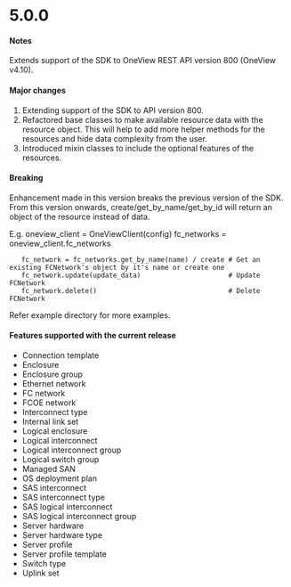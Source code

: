 # 5.0.0
#### Notes
Extends support of the SDK to OneView REST API version 800 (OneView v4.10).

#### Major changes
 1. Extending support of the SDK to API version 800.
 2. Refactored base classes to make available resource data with the resource object.
    This will help to add more helper methods for the resources and hide data complexity from the user.
 3. Introduced mixin classes to include the optional features of the resources.

#### Breaking
  Enhancement made in this version breaks the previous version of the SDK.
  From this version onwards, create/get_by_name/get_by_id will return an object of the resource instead of data.

  E.g.
       oneview_client = OneViewClient(config)
       fc_networks = oneview_client.fc_networks

       fc_network = fc_networks.get_by_name(name) / create # Get an existing FCNetwork's object by it's name or create one
       fc_network.update(update_data)                      # Update FCNetwork
       fc_network.delete()                                 # Delete FCNetwork

  Refer example directory for more examples.

#### Features supported with the current release
- Connection template
- Enclosure
- Enclosure group
- Ethernet network
- FC network
- FCOE network
- Interconnect type
- Internal link set
- Logical enclosure
- Logical interconnect
- Logical interconnect group
- Logical switch group
- Managed SAN
- OS deployment plan
- SAS interconnect
- SAS interconnect type
- SAS logical interconnect
- SAS logical interconnect group
- Server hardware
- Server hardware type
- Server profile
- Server profile template
- Switch type
- Uplink set
